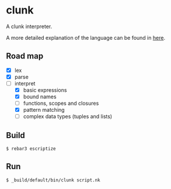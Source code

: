 clunk
=====

A clunk interpreter. 

A more detailed explanation of the language can be found in [here](./language.md). 

Road map
--------
- [x] lex
- [x] parse
- [ ] interpret
  - [X] basic expressions
  - [X] bound names
  - [ ] functions, scopes and closures
  - [X] pattern matching
  - [ ] complex data types (tuples and lists)

Build
-----

    $ rebar3 escriptize

Run
---

    $ _build/default/bin/clunk script.nk
